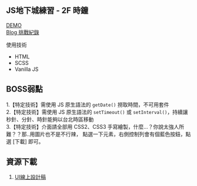 ## JS地下城練習 - 2F 時鐘

[DEMO](https://dylan237.github.io/JS_2F_clock/)  
[Blog 挑戰紀錄](https://dylan237.github.io/js-2f-clock.html)

使用技術
- HTML
- SCSS
- Vanilla JS

## BOSS弱點

1.【特定技術】需使用 JS 原生語法的 `getDate()` 撈取時間，不可用套件  
2.【特定技術】需使用 JS 原生語法的 `setTimeout()` 或 `setInterval()`，持續讓秒針、分針、時針能夠以台北時區移動  
3.【特定技術】介面請全部用 CSS2、CSS3 手寫繪製，什麼...？你說太強人所難？？那..用圖片也不是不行辣， 點選一下元素，右側控制列會有個藍色按鈕，點選 [下載] 即可。  

## 資源下載
1. [UI線上設計稿](https://xd.adobe.com/spec/43be2f02-1d11-4dfb-4e3d-5c4df1df3896-358f/screen/e7b79d5d-37bb-41f7-8ca2-9df3811589e9/003-clock/)  

